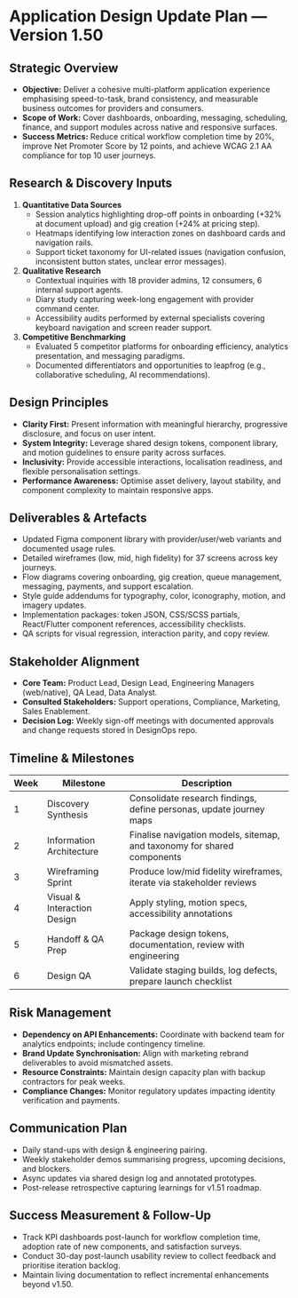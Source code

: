 # Application Design Update Plan — Version 1.50

## Strategic Overview
- **Objective:** Deliver a cohesive multi-platform application experience emphasising speed-to-task, brand consistency, and measurable business outcomes for providers and consumers.
- **Scope of Work:** Cover dashboards, onboarding, messaging, scheduling, finance, and support modules across native and responsive surfaces.
- **Success Metrics:** Reduce critical workflow completion time by 20%, improve Net Promoter Score by 12 points, and achieve WCAG 2.1 AA compliance for top 10 user journeys.

## Research & Discovery Inputs
1. **Quantitative Data Sources**
   - Session analytics highlighting drop-off points in onboarding (+32% at document upload) and gig creation (+24% at pricing step).
   - Heatmaps identifying low interaction zones on dashboard cards and navigation rails.
   - Support ticket taxonomy for UI-related issues (navigation confusion, inconsistent button states, unclear error messages).
2. **Qualitative Research**
   - Contextual inquiries with 18 provider admins, 12 consumers, 6 internal support agents.
   - Diary study capturing week-long engagement with provider command center.
   - Accessibility audits performed by external specialists covering keyboard navigation and screen reader support.
3. **Competitive Benchmarking**
   - Evaluated 5 competitor platforms for onboarding efficiency, analytics presentation, and messaging paradigms.
   - Documented differentiators and opportunities to leapfrog (e.g., collaborative scheduling, AI recommendations).

## Design Principles
- **Clarity First:** Present information with meaningful hierarchy, progressive disclosure, and focus on user intent.
- **System Integrity:** Leverage shared design tokens, component library, and motion guidelines to ensure parity across surfaces.
- **Inclusivity:** Provide accessible interactions, localisation readiness, and flexible personalisation settings.
- **Performance Awareness:** Optimise asset delivery, layout stability, and component complexity to maintain responsive apps.

## Deliverables & Artefacts
- Updated Figma component library with provider/user/web variants and documented usage rules.
- Detailed wireframes (low, mid, high fidelity) for 37 screens across key journeys.
- Flow diagrams covering onboarding, gig creation, queue management, messaging, payments, and support escalation.
- Style guide addendums for typography, color, iconography, motion, and imagery updates.
- Implementation packages: token JSON, CSS/SCSS partials, React/Flutter component references, accessibility checklists.
- QA scripts for visual regression, interaction parity, and copy review.

## Stakeholder Alignment
- **Core Team:** Product Lead, Design Lead, Engineering Managers (web/native), QA Lead, Data Analyst.
- **Consulted Stakeholders:** Support operations, Compliance, Marketing, Sales Enablement.
- **Decision Log:** Weekly sign-off meetings with documented approvals and change requests stored in DesignOps repo.

## Timeline & Milestones
| Week | Milestone | Description |
|------|-----------|-------------|
| 1 | Discovery Synthesis | Consolidate research findings, define personas, update journey maps |
| 2 | Information Architecture | Finalise navigation models, sitemap, and taxonomy for shared components |
| 3 | Wireframing Sprint | Produce low/mid fidelity wireframes, iterate via stakeholder reviews |
| 4 | Visual & Interaction Design | Apply styling, motion specs, accessibility annotations |
| 5 | Handoff & QA Prep | Package design tokens, documentation, review with engineering |
| 6 | Design QA | Validate staging builds, log defects, prepare launch checklist |

## Risk Management
- **Dependency on API Enhancements:** Coordinate with backend team for analytics endpoints; include contingency timeline.
- **Brand Update Synchronisation:** Align with marketing rebrand deliverables to avoid mismatched assets.
- **Resource Constraints:** Maintain design capacity plan with backup contractors for peak weeks.
- **Compliance Changes:** Monitor regulatory updates impacting identity verification and payments.

## Communication Plan
- Daily stand-ups with design & engineering pairing.
- Weekly stakeholder demos summarising progress, upcoming decisions, and blockers.
- Async updates via shared design log and annotated prototypes.
- Post-release retrospective capturing learnings for v1.51 roadmap.

## Success Measurement & Follow-Up
- Track KPI dashboards post-launch for workflow completion time, adoption rate of new components, and satisfaction surveys.
- Conduct 30-day post-launch usability review to collect feedback and prioritise iteration backlog.
- Maintain living documentation to reflect incremental enhancements beyond v1.50.
